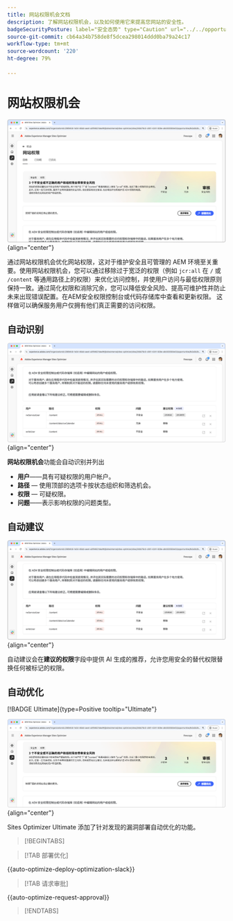 ```yaml
---
title: 网站权限机会文档
description: 了解网站权限机会，以及如何使用它来提高您网站的安全性。
badgeSecurityPosture: label="安全态势" type="Caution" url="../../opportunity-types/security-posture.md" tooltip="安全态势"
source-git-commit: cb64a34b758de8f5dcea298014ddd0ba79a24c17
workflow-type: tm+mt
source-wordcount: '220'
ht-degree: 79%

---
```



# 网站权限机会

![网站权限机会](./assets/website-permissions/hero.png){align="center"}

通过网站权限机会优化网站权限，这对于维护安全且可管理的 AEM 环境至关重要。使用网站权限机会，您可以通过移除过于宽泛的权限（例如 `jcr:all` 在 `/` 或 `/content` 等通用路径上的权限）来优化访问控制，并使用户访问与最低权限原则保持一致。通过简化权限和消除冗余，您可以降低安全风险、提高可维护性并防止未来出现错误配置。在AEM安全权限控制台或代码存储库中查看和更新权限。 这样做可以确保服务用户仅拥有他们真正需要的访问权限。

## 自动识别

![自动识别网站权限](./assets/website-permissions/auto-identify.png){align="center"}

**网站权限机会**&#x200B;功能会自动识别并列出

* **用户**——具有可疑权限的用户帐户。
* **路径** — 使用顶部的选项卡按状态组织和筛选机会。
* **权限** — 可疑权限。
* **问题**——表示影响权限的问题类型。

## 自动建议

![自动建议网站漏洞](./assets/website-permissions/auto-suggest.png){align="center"}

自动建议会在&#x200B;**建议的权限**&#x200B;字段中提供 AI 生成的推荐，允许您用安全的替代权限替换任何被标记的权限。

## 自动优化

[!BADGE Ultimate]{type=Positive tooltip="Ultimate"}

![自动优化网站权限](./assets/website-permissions/auto-optimize.png){align="center"}

Sites Optimizer Ultimate 添加了针对发现的漏洞部署自动优化的功能。

>[!BEGINTABS]

>[!TAB 部署优化]

{{auto-optimize-deploy-optimization-slack}}

>[!TAB 请求审批]

{{auto-optimize-request-approval}}

>[!ENDTABS]

